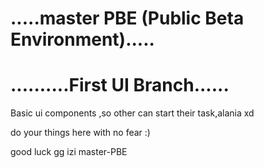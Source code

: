 # .....master PBE (Public Beta Environment).....
# ..........First UI Branch......

Basic ui components ,so other can start their task,alania xd

do your things here with no fear :)

good luck gg izi
 master-PBE
